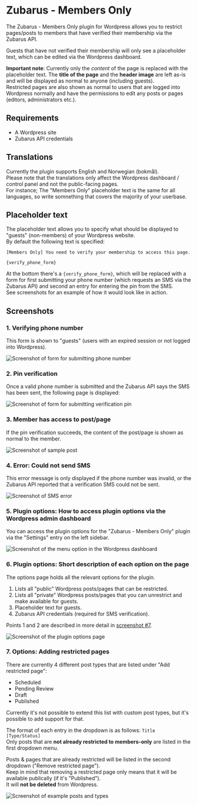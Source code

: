 # Zubarus - Members Only

The Zubarus - Members Only plugin for Wordpress allows you to restrict pages/posts to members that have verified their membership via the Zubarus API.

Guests that have not verified their membership will only see a placeholder text, which can be edited via the Wordpress dashboard.

**Important note**: Currently only the _content_ of the page is replaced with the placeholder text. The **title of the page** and the **header image** are left as-is and will be displayed as normal to anyone (including guests).  
Restricted pages are also shown as normal to users that are logged into Wordpress normally and have the permissions to edit any posts or pages (editors, administrators etc.).

## Requirements

- A Wordpress site
- Zubarus API credentials

## Translations

Currently the plugin supports English and Norwegian (bokmål).  
Please note that the translations only affect the Wordpress dashboard / control panel and not the public-facing pages.  
For instance; The "Members Only" placeholder text is the same for all languages, so write somnething that covers the majority of your userbase.

## Placeholder text

The placeholder text allows you to specify what should be displayed to "guests" (non-members) of your Wordpress website.  
By default the following text is specified:

```
[Members Only] You need to verify your membership to access this page.

{verify_phone_form}
```

At the bottom there's a `{verify_phone_form}`, which will be replaced with a form for first submitting your phone number (which requests an SMS via the Zubarus API) and second an entry for entering the pin from the SMS.  
See screenshots for an example of how it would look like in action.

## Screenshots

### 1. Verifying phone number

This form is shown to "guests" (users with an expired session or not logged into Wordpress).

![Screenshot of form for submitting phone number](screenshots/zubarus-members-only/1_VerifyPhone.png)

### 2. Pin verification

Once a valid phone number is submitted and the Zubarus API says the SMS has been sent, the following page is displayed:

![Screenshot of form for submitting verification pin](screenshots/zubarus-members-only/2_VerifyPin.png)

### 3. Member has access to post/page

If the pin verification succeeds, the content of the post/page is shown as normal to the member.

![Screenshot of sample post](screenshots/zubarus-members-only/3_AfterMemberVerified.png)

### 4. Error: Could not send SMS

This error message is only displayed if the phone number was invalid, or the Zubarus API reported that a verification SMS could not be sent.

![Screenshot of SMS error](screenshots/zubarus-members-only/4_CouldNotSendSMS.png)

### 5. Plugin options: How to access plugin options via the Wordpress admin dashboard

You can access the plugin options for the "Zubarus - Members Only" plugin via the "Settings" entry on the left sidebar.

![Screenshot of the menu option in the Wordpress dashboard](screenshots/zubarus-members-only/5_WordpressAdminOptions.png)

### 6. Plugin options: Short description of each option on the page

The options page holds all the relevant options for the plugin.

1. Lists all "public" Wordpress posts/pages that can be restricted.
2. Lists all "private" Wordpress posts/pages that you can unrestrict and make available for guests.
3. Placeholder text for guests.
4. Zubarus API credentials (required for SMS verification).

Points 1 and 2 are described in more detail in [screenshot #7](#7-options-adding-restricted-pages).

![Screenshot of the plugin options page](screenshots/zubarus-members-only/6_WordpressAdminOptionsPage.png)

### 7. Options: Adding restricted pages

There are currently 4 different post types that are listed under "Add restricted page":
- Scheduled
- Pending Review
- Draft
- Published

Currently it's not possible to extend this list with custom post types, but it's possible to add support for that.

The format of each entry in the dropdown is as follows: `Title [Type/Status]`  
Only posts that are **not already restricted to members-only** are listed in the first dropdown menu.

Posts & pages that are already restricted will be listed in the second dropdown ("Remove restricted page").  
Keep in mind that removing a restricted page only means that it will be available publically (if it's "Published").  
It will **not be deleted** from Wordpress.

![Screenshot of example posts and types](screenshots/zubarus-members-only/7_AddPagePostTypes.png)
